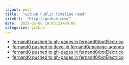 ```yaml
---
layout: post
title:  "GitHub Public Timeline Feed"
siteUrl:  "http://github.com/"
date:  2025-05-08 19:03:23+00:00
categories: github
---
```

*  [fernand0 pushed to gh-pages in fernand0/botElectrico](https://github.com/fernand0/botElectrico/compare/bb056338f7...8202f48ad8)
*  [fernand0 pushed to devel in fernand0/manage-agenda](https://github.com/fernand0/manage-agenda/compare/fe867df0dc...58078e9f81)
*  [fernand0 pushed to gh-pages in fernand0/botElectrico](https://github.com/fernand0/botElectrico/compare/a4b6db12d8...6f4774ea0f)
*  [fernand0 pushed to gh-pages in fernand0/botElectrico](https://github.com/fernand0/botElectrico/compare/41fb561e01...3820f1c9fc)
